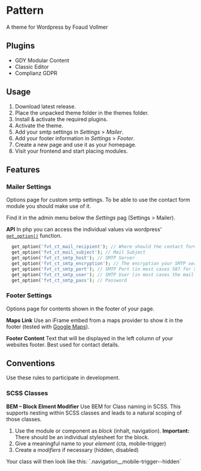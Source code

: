 # Pattern

A theme for Wordpress by Foaud Vollmer

## Plugins

- GDY Modular Content
- Classic Editor
- Complianz GDPR

## Usage

1. Download latest release.
2. Place the unpacked theme folder in the themes folder.
3. Install & activate the required plugins.
4. Activate the theme.
5. Add your smtp settings in *Settings* > *Mailer*.
6. Add your footer information in *Settings* > *Footer*.
7. Create a new page and use it as your homepage.
8. Visit your frontend and start placing modules.

## Features

### Mailer Settings

Options page for custom smtp settings. To be able to use the contact form module you should make use of it.  

Find it in the admin menu below the *Settings* pag (Settings > Mailer).

**API**
In php you can access the individual values via wordpress' [`get_option()`](https://developer.wordpress.org/reference/functions/get_option/) function.

``` php
  get_option('fvt_ct_mail_recipient'); // Where should the contact form mails be sent to?
  get_option('fvt_ct_mail_subject'); // Mail Subject
  get_option('fvt_ct_smtp_host'); // SMTP Server
  get_option('fvt_ct_smtp_encryption'); // The encryption your SMTP server is using (in most cases SSL or TLS)
  get_option('fvt_ct_smtp_port'); // SMTP Port (in most cases 587 for SSL encryption – sometimes 465 with TLS)
  get_option('fvt_ct_smtp_user'); // SMTP User (in most cases the mail address you'll be sinding from e.g. norely@yourdomain.com)
  get_option('fvt_ct_smtp_pass'); // Password
```

### Footer Settings

Options page for contents shown in the footer of your page.

**Maps Link**
Use an iFrame embed from a maps provider to show it in the footer (tested with [Google Maps](https://www.google.com/maps)).

**Footer Content**
Text that will be displayed in the left column of your websites footer. Best used for contact details.

## Conventions

Use these rules to participate in development.

### SCSS Classes

**BEM – Block Elment Modifier** 
Use BEM for Class naming in SCSS. This supports nesting within SCSS classes and leads to a natural scoping of those classes.

1. Use the module or component as *block* (inhalt, navigation). **Important:** There should be an individual stylesheet for the block.
2. Give a meaningful name to your *element* (cta, mobile-trigger)
3. Create a *modifiers* if necessary (hidden, disabled)

Your class will then look like this: ´.navigation__mobile-trigger--hidden´
